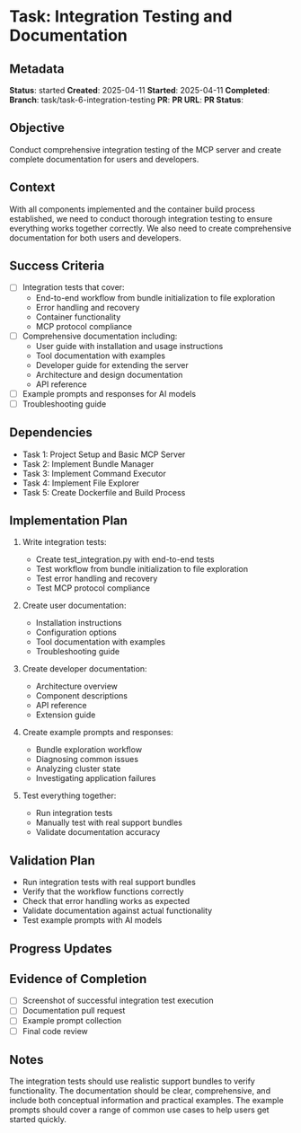# Task: Integration Testing and Documentation

## Metadata
**Status**: started
**Created**: 2025-04-11
**Started**: 2025-04-11
**Completed**: 
**Branch**: task/task-6-integration-testing
**PR**: 
**PR URL**: 
**PR Status**: 

## Objective
Conduct comprehensive integration testing of the MCP server and create complete documentation for users and developers.

## Context
With all components implemented and the container build process established, we need to conduct thorough integration testing to ensure everything works together correctly. We also need to create comprehensive documentation for both users and developers.

## Success Criteria
- [ ] Integration tests that cover:
  - End-to-end workflow from bundle initialization to file exploration
  - Error handling and recovery
  - Container functionality
  - MCP protocol compliance
- [ ] Comprehensive documentation including:
  - User guide with installation and usage instructions
  - Tool documentation with examples
  - Developer guide for extending the server
  - Architecture and design documentation
  - API reference
- [ ] Example prompts and responses for AI models
- [ ] Troubleshooting guide

## Dependencies
- Task 1: Project Setup and Basic MCP Server
- Task 2: Implement Bundle Manager
- Task 3: Implement Command Executor
- Task 4: Implement File Explorer
- Task 5: Create Dockerfile and Build Process

## Implementation Plan

1. Write integration tests:
   - Create test_integration.py with end-to-end tests
   - Test workflow from bundle initialization to file exploration
   - Test error handling and recovery
   - Test MCP protocol compliance

2. Create user documentation:
   - Installation instructions
   - Configuration options
   - Tool documentation with examples
   - Troubleshooting guide

3. Create developer documentation:
   - Architecture overview
   - Component descriptions
   - API reference
   - Extension guide

4. Create example prompts and responses:
   - Bundle exploration workflow
   - Diagnosing common issues
   - Analyzing cluster state
   - Investigating application failures

5. Test everything together:
   - Run integration tests
   - Manually test with real support bundles
   - Validate documentation accuracy

## Validation Plan
- Run integration tests with real support bundles
- Verify that the workflow functions correctly
- Check that error handling works as expected
- Validate documentation against actual functionality
- Test example prompts with AI models

## Progress Updates

## Evidence of Completion
- [ ] Screenshot of successful integration test execution
- [ ] Documentation pull request
- [ ] Example prompt collection
- [ ] Final code review

## Notes
The integration tests should use realistic support bundles to verify functionality. The documentation should be clear, comprehensive, and include both conceptual information and practical examples. The example prompts should cover a range of common use cases to help users get started quickly.
